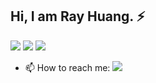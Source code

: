 ## Hi, I am Ray Huang. ⚡

![](https://github-profile-summary-cards.vercel.app/api/cards/profile-details?username=ExplorerRay&theme=github_dark)
![](http://github-profile-summary-cards.vercel.app/api/cards/stats?username=ExplorerRay&theme=github_dark)
![](http://github-profile-summary-cards.vercel.app/api/cards/most-commit-language?username=ExplorerRay&theme=github_dark)

- 📫 How to reach me: [![](https://img.shields.io/badge/-telegram-black?logo=telegram)](https://t.me/Explorer_Ray)

<!--
**ExplorerRay/ExplorerRay** is a ✨ _special_ ✨ repository because its `README.md` (this file) appears on your GitHub profile.

Here are some ideas to get you started:

- 🔭 I’m currently working on ...
- 🌱 I’m currently learning ...
- 👯 I’m looking to collaborate on ...
- 🤔 I’m looking for help with ...
- 💬 Ask me about ...
- 😄 Pronouns: ...
- ⚡ Fun fact: ...
-->
